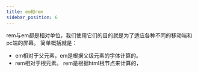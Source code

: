 ```yaml
---
title: em和rem
sidebar_position: 6
---
```


rem与em都是相对单位，我们使用它们的目的就是为了适应各种不同的移动端和pc端的屏幕。
简单概括就是：
* em相对于父元素，em是根据父级元素的字体计算的。 
* rem相对于根元素。 rem是根据html根节点来计算的，